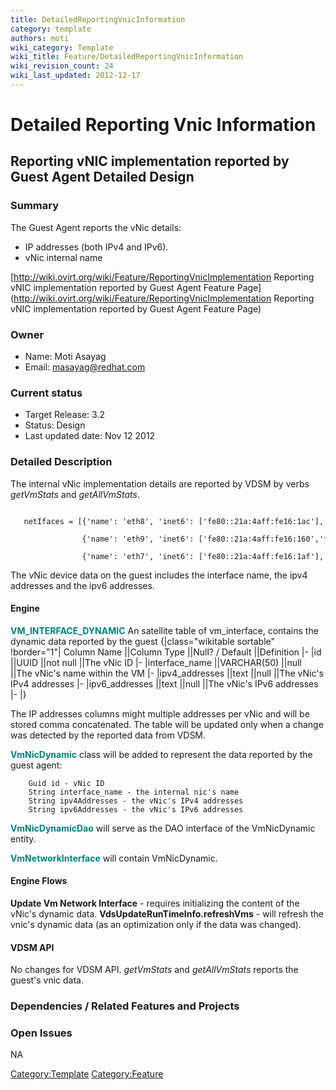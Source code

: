 ```yaml
---
title: DetailedReportingVnicInformation
category: template
authors: moti
wiki_category: Template
wiki_title: Feature/DetailedReportingVnicInformation
wiki_revision_count: 24
wiki_last_updated: 2012-12-17
---
```


# Detailed Reporting Vnic Information

## Reporting vNIC implementation reported by Guest Agent Detailed Design

### Summary

The Guest Agent reports the vNic details:

*   IP addresses (both IPv4 and IPv6).
*   vNic internal name

[http://wiki.ovirt.org/wiki/Feature/ReportingVnicImplementation Reporting vNIC implementation reported by Guest Agent Feature Page](http://wiki.ovirt.org/wiki/Feature/ReportingVnicImplementation Reporting vNIC implementation reported by Guest Agent Feature Page)

### Owner

*   Name: Moti Asayag
*   Email: masayag@redhat.com

### Current status

*   Target Release: 3.2
*   Status: Design
*   Last updated date: Nov 12 2012

### Detailed Description

The internal vNic implementation details are reported by VDSM by verbs *getVmStats* and *getAllVmStats*.

         netIfaces = [{'name': 'eth8', 'inet6': ['fe80::21a:4aff:fe16:1ac'], 'inet': ['10.35.17.36'], 'hw': '00:1a:4a:16:01:ac'}, 
                      {'name': 'eth9', 'inet6': ['fe80::21a:4aff:fe16:160','fe80::21a:4aff:fe16:161'], 'inet': ['10.35.1.254'], 'hw': '00:1a:4a:16:01:60'}, 
                      {'name': 'eth7', 'inet6': ['fe80::21a:4aff:fe16:1af'], 'inet': ['10.35.18.69'], 'hw': '00:1a:4a:16:01:af'}]

The vNic device data on the guest includes the interface name, the ipv4 addresses and the ipv6 addresses.

#### Engine

<span style="color:Teal">**VM_INTERFACE_DYNAMIC**</span> An satellite table of vm_interface, contains the dynamic data reported by the guest
{|class="wikitable sortable" !border="1"| Column Name ||Column Type ||Null? / Default ||Definition |- |id ||UUID ||not null ||The vNic ID |- |interface_name ||VARCHAR(50) ||null ||The vNic's name within the VM |- |ipv4_addresses ||text ||null ||The vNic's IPv4 addresses |- |ipv6_addresses ||text ||null ||The vNic's IPv6 addresses |- |}

The IP addresses columns might multiple addresses per vNic and will be stored comma concatenated.
The table will be updated only when a change was detected by the reported data from VDSM.

<span style="color:Teal">**VmNicDynamic**</span> class will be added to represent the data reported by the guest agent:

        Guid id - vNic ID
        String interface_name - the internal nic's name
        String ipv4Addresses - the vNic's IPv4 addresses
        String ipv6Addresses - the vNic's IPv6 addresses

<span style="color:Teal">**VmNicDynamicDao**</span> will serve as the DAO interface of the VmNicDynamic entity.

<span style="color:Teal">**VmNetworkInterface**</span> will contain VmNicDynamic.

#### Engine Flows

**Update Vm Network Interface** - requires initializing the content of the vNic's dynamic data.
 **VdsUpdateRunTimeInfo.refreshVms** - will refresh the vnic's dynamic data (as an optimization only if the data was changed).

#### VDSM API

No changes for VDSM API.
*getVmStats* and *getAllVmStats* reports the guest's vnic data.

### Dependencies / Related Features and Projects

### Open Issues

NA

<Category:Template> <Category:Feature>

